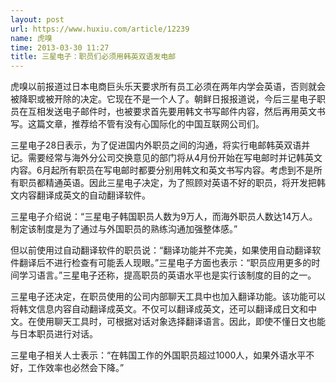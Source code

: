 ```yaml
---
layout: post
url: https://www.huxiu.com/article/12239
name: 虎嗅
time: 2013-03-30 11:27
title: 三星电子：职员们必须用韩英双语发电邮
---
```

虎嗅以前报道过日本电商巨头乐天要求所有员工必须在两年内学会英语，否则就会被降职或被开除的决定。它现在不是一个人了。朝鲜日报报道说，今后三星电子职员在互相发送电子邮件时，也被要求首先要用韩文书写邮件内容，然后再用英文书写。这篇文章，推荐给不管有没有心国际化的中国互联网公司们。

三星电子28日表示，为了促进国内外职员之间的沟通，将实行电邮韩英双语并记。需要经常与海外分公司交换意见的部门将从4月份开始在写电邮时并记韩英文内容。6月起所有职员在写电邮时都要分别用韩文和英文书写内容。考虑到不是所有职员都精通英语。因此三星电子决定，为了照顾对英语不好的职员，将开发把韩文内容翻译成英文的自动翻译软件。

三星电子介绍说：“三星电子韩国职员人数为9万人，而海外职员人数达14万人。制定该制度是为了通过与外国职员的熟练沟通加强整体感。”

但以前使用过自动翻译软件的职员说：“翻译功能并不完美，如果使用自动翻译软件翻译后不进行检查有可能丢人现眼。”三星电子方面也表示：“职员应用更多的时间学习语言。”三星电子还称，提高职员的英语水平也是实行该制度的目的之一。

三星电子还决定，在职员使用的公司内部聊天工具中也加入翻译功能。该功能可以将韩文信息内容自动翻译成英文。不仅可以翻译成英文，还可以翻译成日文和中文。在使用聊天工具时，可根据对话对象选择翻译语言。因此，即使不懂日文也能与日本职员进行对话。

三星电子相关人士表示：“在韩国工作的外国职员超过1000人，如果外语水平不好，工作效率也必然会下降。”

